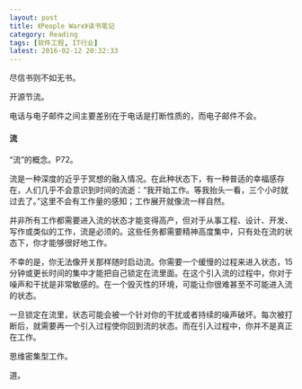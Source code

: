 ```yaml
---
layout: post
title: 《People Ware》读书笔记
category: Reading
tags: [软件工程, IT行业]
latest: 2016-02-12 20:32:33
---
```


尽信书则不如无书。

开源节流。

电话与电子邮件之间主要差别在于电话是打断性质的，而电子邮件不会。

#### 流

“流”的概念。P72。

流是一种深度的近乎于冥想的融入情况。在此种状态下，有一种普适的幸福感存在，人们几乎不会意识到时间的流逝：“我开始工作。等我抬头一看，三个小时就过去了。”这里不会有工作量的感知；工作展开就像流一样自然。

并非所有工作都需要进入流的状态才能变得高产，但对于从事工程、设计、开发、写作或类似的工作，流是必须的。这些任务都需要精神高度集中，只有处在流的状态下，你才能够很好地工作。

不幸的是，你无法像开关那样随时启动流。你需要一个缓慢的过程来进入状态，15 分钟或更长时间的集中才能把自己锁定在流里面。在这个引入流的过程中，你对于噪声和干扰是非常敏感的。在一个毁灭性的环境，可能让你很难甚至不可能进入流的状态。

一旦锁定在流里，状态可能会被一个针对你的干扰或者持续的噪声破坏。每次被打断后，就需要再一个引入过程使你回到流的状态。而在引入过程中，你并不是真正在工作。

思维密集型工作。

道。
